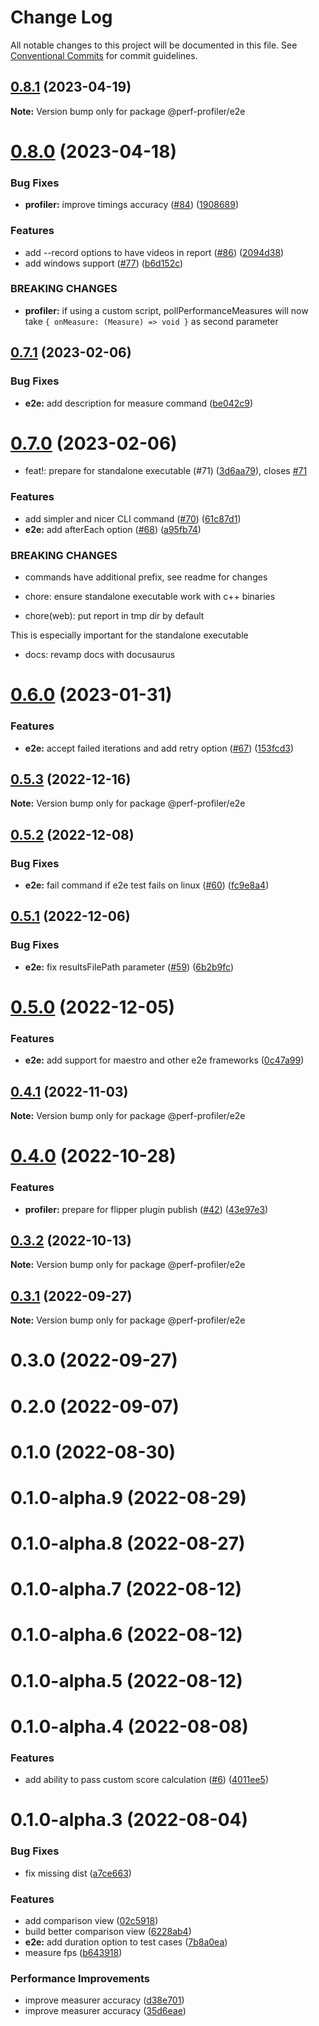# Change Log

All notable changes to this project will be documented in this file.
See [Conventional Commits](https://conventionalcommits.org) for commit guidelines.

## [0.8.1](https://github.com/bamlab/android-performance-profiler/compare/@perf-profiler/e2e@0.8.0...@perf-profiler/e2e@0.8.1) (2023-04-19)

**Note:** Version bump only for package @perf-profiler/e2e

# [0.8.0](https://github.com/bamlab/android-performance-profiler/compare/@perf-profiler/e2e@0.7.1...@perf-profiler/e2e@0.8.0) (2023-04-18)

### Bug Fixes

- **profiler:** improve timings accuracy ([#84](https://github.com/bamlab/android-performance-profiler/issues/84)) ([1908689](https://github.com/bamlab/android-performance-profiler/commit/19086891b618382dd290431e63cf72059a729133))

### Features

- add --record options to have videos in report ([#86](https://github.com/bamlab/android-performance-profiler/issues/86)) ([2094d38](https://github.com/bamlab/android-performance-profiler/commit/2094d38845a8e96696fea94e91a91cc9f174931d))
- add windows support ([#77](https://github.com/bamlab/android-performance-profiler/issues/77)) ([b6d152c](https://github.com/bamlab/android-performance-profiler/commit/b6d152c88d6fd2e51ee02c75113ff51b076df386))

### BREAKING CHANGES

- **profiler:** if using a custom script, pollPerformanceMeasures will now take `{ onMeasure: (Measure) => void }` as second parameter

## [0.7.1](https://github.com/bamlab/android-performance-profiler/compare/@perf-profiler/e2e@0.7.0...@perf-profiler/e2e@0.7.1) (2023-02-06)

### Bug Fixes

- **e2e:** add description for measure command ([be042c9](https://github.com/bamlab/android-performance-profiler/commit/be042c9efcf859d1205573dc9e5774105223708c))

# [0.7.0](https://github.com/bamlab/android-performance-profiler/compare/@perf-profiler/e2e@0.6.0...@perf-profiler/e2e@0.7.0) (2023-02-06)

- feat!: prepare for standalone executable (#71) ([3d6aa79](https://github.com/bamlab/android-performance-profiler/commit/3d6aa797164e2b566db2c5b725475addd1f6d71c)), closes [#71](https://github.com/bamlab/android-performance-profiler/issues/71)

### Features

- add simpler and nicer CLI command ([#70](https://github.com/bamlab/android-performance-profiler/issues/70)) ([61c87d1](https://github.com/bamlab/android-performance-profiler/commit/61c87d1ee24581bd24b91c9f94d16029ed78cdb6))
- **e2e:** add afterEach option ([#68](https://github.com/bamlab/android-performance-profiler/issues/68)) ([a95fb74](https://github.com/bamlab/android-performance-profiler/commit/a95fb7438c61120958f17a68f983ecec679a9ee9))

### BREAKING CHANGES

- commands have additional prefix, see readme for changes

- chore: ensure standalone executable work with c++ binaries

- chore(web): put report in tmp dir by default

This is especially important for the standalone executable

- docs: revamp docs with docusaurus

# [0.6.0](https://github.com/bamlab/android-performance-profiler/compare/@perf-profiler/e2e@0.5.3...@perf-profiler/e2e@0.6.0) (2023-01-31)

### Features

- **e2e:** accept failed iterations and add retry option ([#67](https://github.com/bamlab/android-performance-profiler/issues/67)) ([153fcd3](https://github.com/bamlab/android-performance-profiler/commit/153fcd362b74833c4ed66760478c85e04d9034be))

## [0.5.3](https://github.com/bamlab/android-performance-profiler/compare/@perf-profiler/e2e@0.5.2...@perf-profiler/e2e@0.5.3) (2022-12-16)

**Note:** Version bump only for package @perf-profiler/e2e

## [0.5.2](https://github.com/bamlab/android-performance-profiler/compare/@perf-profiler/e2e@0.5.1...@perf-profiler/e2e@0.5.2) (2022-12-08)

### Bug Fixes

- **e2e:** fail command if e2e test fails on linux ([#60](https://github.com/bamlab/android-performance-profiler/issues/60)) ([fc9e8a4](https://github.com/bamlab/android-performance-profiler/commit/fc9e8a447d56f9755a4029f33615a10e2c1f2157))

## [0.5.1](https://github.com/bamlab/android-performance-profiler/compare/@perf-profiler/e2e@0.5.0...@perf-profiler/e2e@0.5.1) (2022-12-06)

### Bug Fixes

- **e2e:** fix resultsFilePath parameter ([#59](https://github.com/bamlab/android-performance-profiler/issues/59)) ([6b2b9fc](https://github.com/bamlab/android-performance-profiler/commit/6b2b9fcfa3111287ba8419ddcd25cfa33ac20ff6))

# [0.5.0](https://github.com/bamlab/android-performance-profiler/compare/@perf-profiler/e2e@0.4.1...@perf-profiler/e2e@0.5.0) (2022-12-05)

### Features

- **e2e:** add support for maestro and other e2e frameworks ([0c47a99](https://github.com/bamlab/android-performance-profiler/commit/0c47a994491bcdb93eed74aa18c016388dcc8687))

## [0.4.1](https://github.com/bamlab/android-performance-profiler/compare/@perf-profiler/e2e@0.4.0...@perf-profiler/e2e@0.4.1) (2022-11-03)

**Note:** Version bump only for package @perf-profiler/e2e

# [0.4.0](https://github.com/bamlab/android-performance-profiler/compare/@perf-profiler/e2e@0.3.2...@perf-profiler/e2e@0.4.0) (2022-10-28)

### Features

- **profiler:** prepare for flipper plugin publish ([#42](https://github.com/bamlab/android-performance-profiler/issues/42)) ([43e97e3](https://github.com/bamlab/android-performance-profiler/commit/43e97e380e51ea5d50c2515e16079f7a9caab8eb))

## [0.3.2](https://github.com/bamlab/android-performance-profiler/compare/@perf-profiler/e2e@0.3.1...@perf-profiler/e2e@0.3.2) (2022-10-13)

**Note:** Version bump only for package @perf-profiler/e2e

## [0.3.1](https://github.com/bamlab/android-performance-profiler/compare/@perf-profiler/e2e@0.3.0...@perf-profiler/e2e@0.3.1) (2022-09-27)

**Note:** Version bump only for package @perf-profiler/e2e

# 0.3.0 (2022-09-27)

# 0.2.0 (2022-09-07)

# 0.1.0 (2022-08-30)

# 0.1.0-alpha.9 (2022-08-29)

# 0.1.0-alpha.8 (2022-08-27)

# 0.1.0-alpha.7 (2022-08-12)

# 0.1.0-alpha.6 (2022-08-12)

# 0.1.0-alpha.5 (2022-08-12)

# 0.1.0-alpha.4 (2022-08-08)

### Features

- add ability to pass custom score calculation ([#6](https://github.com/bamlab/android-performance-profiler/issues/6)) ([4011ee5](https://github.com/bamlab/android-performance-profiler/commit/4011ee59dfd1b51530974cfaea6a60873e5699fc))

# 0.1.0-alpha.3 (2022-08-04)

### Bug Fixes

- fix missing dist ([a7ce663](https://github.com/bamlab/android-performance-profiler/commit/a7ce6632be3aec5eadec483321b30c728ff68876))

### Features

- add comparison view ([02c5918](https://github.com/bamlab/android-performance-profiler/commit/02c5918378d43eb245cc7ca880025926d87ca306))
- build better comparison view ([6228ab4](https://github.com/bamlab/android-performance-profiler/commit/6228ab4f1e5eca6e557f69402bb81963bb270dfd))
- **e2e:** add duration option to test cases ([7b8a0ea](https://github.com/bamlab/android-performance-profiler/commit/7b8a0ea3a36dc6922be7c26cff78345a10eeb0cf))
- measure fps ([b643918](https://github.com/bamlab/android-performance-profiler/commit/b64391823f3ff1cf32770791ba24ec6fe174afa9))

### Performance Improvements

- improve measurer accuracy ([d38e701](https://github.com/bamlab/android-performance-profiler/commit/d38e701468f57f8526ac07078b85fdd134763aba))
- improve measurer accuracy ([35d6eae](https://github.com/bamlab/android-performance-profiler/commit/35d6eae1a5dc1230e13df793f938d4d3fd0c1c18))
